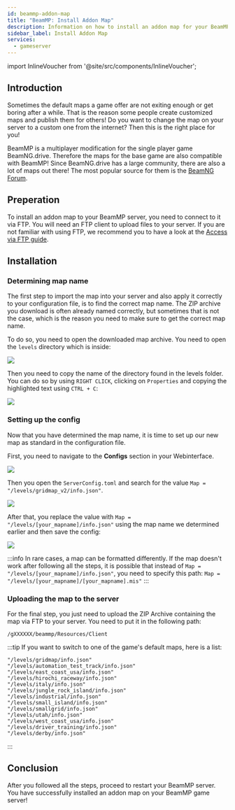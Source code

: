```yaml
---
id: beammp-addon-map
title: "BeamMP: Install Addon Map"
description: Information on how to install an addon map for your BeamMP server from ZAP-Hosting - ZAP-Hosting.com documentation
sidebar_label: Install Addon Map
services:
  - gameserver
---
```


import InlineVoucher from '@site/src/components/InlineVoucher';

## Introduction

Sometimes the default maps a game offer are not exiting enough or get boring after a while. That is the reason some people create customized maps and publish them for others! Do you want to change the map on your server to a custom one from the internet? Then this is the right place for you! 

BeamMP is a multiplayer modification for the single player game BeamNG.drive. Therefore the maps for the base game are also compatible with BeamMP!
Since BeamNG.drive has a large community, there are also a lot of maps out there! The most popular source for them is the [BeamNG Forum](https://www.beamng.com/resources/categories/terrains-levels-maps.9/).

<InlineVoucher />

## Preperation

To install an addon map to your BeamMP server, you need to connect to it via FTP. You will need an FTP client to upload files to your server. If you are not familiar with using FTP, we recommend you to have a look at the [Access via FTP guide](https://zap-hosting.com/guides/docs/gameserver-ftpaccess).

## Installation

### Determining map name

The first step to import the map into your server and also apply it correctly to your configuration file, is to find the correct map name.
The ZIP archive you download is often already named correctly, but sometimes that is not the case, which is the reason you need to make sure to get the correct map name.

To do so, you need to open the downloaded map archive. You need to open the `levels` directory which is inside:

![](https://screensaver01.zap-hosting.com/index.php/s/8cGobQaKBJmexwK/preview)

Then you need to copy the name of the directory found in the levels folder. You can do so by using `RIGHT CLICK`, clicking on `Properties` and copying the highlighted text using `CTRL + C`:

![](https://screensaver01.zap-hosting.com/index.php/s/D4AnY5zbfHMgMwR/preview)

### Setting up the config

Now that you have determined the map name, it is time to set up our new map as standard in the configuration file.

First, you need to navigate to the **Configs** section in your Webinterface.

![](https://screensaver01.zap-hosting.com/index.php/s/sBj4CFQ3yKmMy8d/preview)

Then you open the `ServerConfig.toml` and search for the value `Map = "/levels/gridmap_v2/info.json"`.

![](https://screensaver01.zap-hosting.com/index.php/s/JQg3EzkszXDrGFQ/preview)

After that, you replace the value with `Map = "/levels/[your_mapname]/info.json"` using the map name we determined earlier and then save the config:

![](https://screensaver01.zap-hosting.com/index.php/s/oNKN34KTAxrSxYX/preview)

:::info
In rare cases, a map can be formatted differently. If the map doesn't work after following all the steps, it is possible that instead of `Map = "/levels/[your_mapname]/info.json"`, you need to specify this path: `Map = "/levels/[your_mapname]/[your_mapname].mis"`
:::

### Uploading the map to the server

For the final step, you just need to upload the ZIP Archive containing the map via FTP to your server.
You need to put it in the following path:

```
/gXXXXXX/beammp/Resources/Client
```

:::tip
If you want to switch to one of the game's default maps, here is a list:
```
"/levels/gridmap/info.json"
"/levels/automation_test_track/info.json"
"/levels/east_coast_usa/info.json"
"/levels/hirochi_raceway/info.json"
"/levels/italy/info.json"
"/levels/jungle_rock_island/info.json"
"/levels/industrial/info.json"
"/levels/small_island/info.json"
"/levels/smallgrid/info.json"
"/levels/utah/info.json"
"/levels/west_coast_usa/info.json"
"/levels/driver_training/info.json"
"/levels/derby/info.json"
```
:::

## Conclusion

After you followed all the steps, proceed to restart your BeamMP server. You have successfully installed an addon map on your BeamMP game server!



